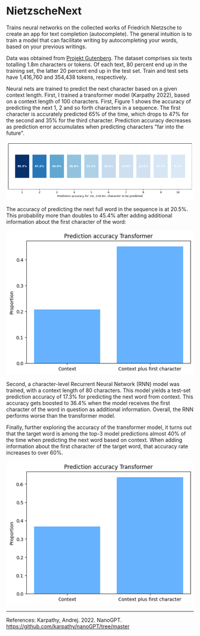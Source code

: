 # NietzscheNext

Trains neural networks on the collected works of Friedrich Nietzsche to create an app for text completion (autocomplete). The general intuition is to train a model that can facilitate writing by autocompleting your words, based on your previous writings. 

Data was obtained from [Projekt Gutenberg](https://www.gutenberg.org/ebooks/author/779). The dataset comprises six texts totalling 1.8m characters or tokens. Of each text, 80 percent end up in the training set, the latter 20 percent end up in the test set. Train and test sets have 1,416,760 and 354,438 tokens, respectively. 

Neural nets are trained to predict the next character based on a given context length. First, I trained a transformer model (Karpathy 2022), based on a context length of 100 characters. First, Figure 1 shows the accuracy of predicting the next 1, 2 and so forth characters in a sequence. The first character is accurately predicted 65% of the time, which drops to 47% for the second and 35% for the third character. Prediction accuracy decreases as prediction error accumulates when predicting characters "far into the future". 

![Figure 1](figures/vis_accuracy_char_prediction_transformer.png)

The accuracy of predicting the next full word in the sequence is at 20.5%. This probability more than doubles to 45.4% after adding additional information about the first character of the word: 

![Figure 2](figures/vis_accuracy_word_prediction_transformer.png)

Second, a character-level Recurrent Neural Network (RNN) model was trained, with a context length of 80 characters. This model yields a test-set prediction accuracy of 17.3% for predicting the next word from context. This accuracy gets boosted to 36.4% when the model receives the first character of the word in question as additional information. Overall, the RNN performs worse than the transformer model.

Finally, further exploring the accuracy of the transformer model, it turns out that the target word is among the top-3 model predictions almost 40% of the time when predicting the next word based on context. When adding information about the first character of the target word, that accuracy rate increases to over 60%.

![Figure 2](figures/vis_accuracy_top3_preds.png)

----
References:
Karpathy, Andrej. 2022. NanoGPT. https://github.com/karpathy/nanoGPT/tree/master


